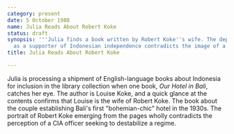 ```yaml
---
category: present
date: 5 October 1988
name: Julia Reads About Robert Koke
status: draft
synopsis: '''Julia finds a book written by Robert Koke''s wife. The depiction of Koke
  as a supporter of Indonesian independence contradicts the image of a CIA coup-monger.'''
title: Julia Reads About Robert Koke

---
```






Julia is processing a shipment of English-language
books about Indonesia for inclusion in the library collection when one book,
*Our Hotel in Bali*, catches her eye. The author is Louise Koke, and a 
quick glance at the contents confirms that Louise is the wife of Robert
Koke. The book about the couple establishing Bali's first "bohemian-chic"
hotel in the 1930s. The portrait of Robert Koke emerging from the pages
wholly contradicts the perception of a CIA officer seeking to
destabilize a regime. 
